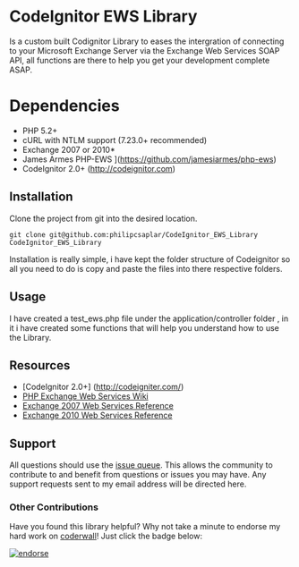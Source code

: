 # CodeIgnitor EWS Library
Is a custom built Codignitor Library to eases the intergration of connecting to your Microsoft Exchange Server via the Exchange Web Services SOAP API, all functions are there to help you get your development complete ASAP. 

# Dependencies
* PHP 5.2+
* cURL with NTLM support (7.23.0+ recommended)
* Exchange 2007 or 2010*
* James Armes PHP-EWS ](https://github.com/jamesiarmes/php-ews)
* CodeIgnitor 2.0+ (http://codeignitor.com)


## Installation
Clone the project from git into the desired location.

```
git clone git@github.com:philipcsaplar/CodeIgnitor_EWS_Library CodeIgnitor_EWS_Library
```

Installation is really simple, i have kept the folder structure of Codeignitor so all you need to do is copy and paste the files into there respective folders.


## Usage
I have created a test_ews.php file under the application/controller folder , in it i have created some functions that will help you understand how to use the Library.

## Resources
* [CodeIgnitor 2.0+]
(http://codeigniter.com/)
* [PHP Exchange Web Services Wiki](https://github.com/jamesiarmes/php-ews/wiki)
* [Exchange 2007 Web Services Reference](http://msdn.microsoft.com/library/bb204119\(v=EXCHG.80\).aspx)
* [Exchange 2010 Web Services Reference](http://msdn.microsoft.com/library/bb204119\(v=exchg.140\).aspx)

## Support
All questions should use the [issue queue](https://github.com/philipcsaplar/CodeIgnitor_EWS_Library/issues). This allows the community to contribute to and benefit from questions or issues you may have. Any support requests sent to my email address will be directed here.


### Other Contributions
Have you found this library helpful? Why not take a minute to endorse my hard work on [coderwall](http://coderwall.com)! Just click the badge below:

[![endorse](http://api.coderwall.com/philipcsaplar/endorsecount.png)](http://coderwall.com/philipcsaplar)

